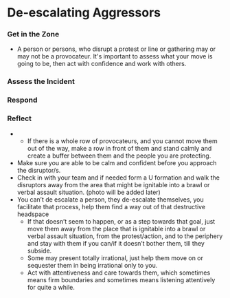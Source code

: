 # De-escalating Aggressors

### Get in the Zone

* A person or persons, who disrupt a protest or line or gathering may or may not be a provocateur. It's important to assess what your move is going to be, then act with confidence and work with others. 

### Assess the Incident



### Respond





### Reflect

*  * If there is a whole row of provocateurs, and you cannot move them out of the way, make a row in front of them and stand calmly and create a buffer between them and the people you are protecting.
  * Make sure you are able to be calm and confident before you approach the disruptor/s.  
  * Check in with your team and if needed form a U formation and walk the disruptors away from the area that might be ignitable into a brawl or verbal assault situation. \(photo will be added later\)
  * You can’t de escalate a person, they de-escalate themselves, you facilitate that process, help them find a way out of that destructive headspace 
    * If that doesn’t seem to happen, or as a step towards that goal, just move them away from the place that is ignitable into a brawl or verbal assault situation, from the protest/action, and to the periphery and stay with them if you can/if it doesn’t bother them, till they subside. 
    * Some may present totally irrational, just help them move on or sequester them in being irrational only to you.
    * Act with attentiveness and care towards them, which sometimes means firm boundaries and sometimes means listening attentively for quite a while.

